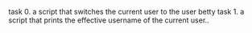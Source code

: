 task 0. a script that switches the current user to the user betty
task 1. a script that prints the effective username of the current user..
